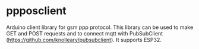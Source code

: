 # ppposclient
Arduino client library for gsm ppp protocol. This library can be used to make GET and POST requests and to connect mqtt with PubSubClient (https://github.com/knolleary/pubsubclient). It supports ESP32.
